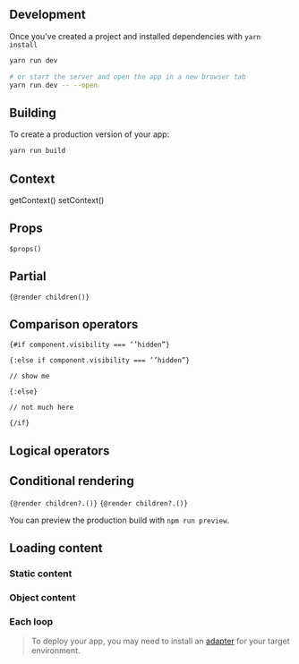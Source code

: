 ## Development

Once you've created a project and installed dependencies with `yarn install`

```bash
yarn run dev

# or start the server and open the app in a new browser tab
yarn run dev -- --open
```

## Building

To create a production version of your app:

```bash
yarn run build
```

## Context
getContext()
setContext()

## Props
`$props()`

## Partial
`{@render children()}`

## Comparison operators

```
{#if component.visibility === ’’hidden”}

{:else if component.visibility === ’’hidden”}

// show me

{:else}

// not much here

{/if}
```

## Logical operators

## Conditional rendering
`{@render children?.()}`
`{@render children?.()}`

You can preview the production build with `npm run preview`.

## Loading content

### Static content



### Object content

### Each loop


> To deploy your app, you may need to install an [adapter](https://svelte.dev/docs/kit/adapters) for your target environment.